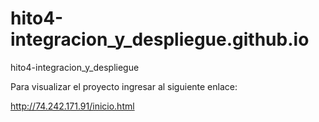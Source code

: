 # hito4-integracion_y_despliegue.github.io
hito4-integracion_y_despliegue

Para visualizar el proyecto ingresar al siguiente enlace:

http://74.242.171.91/inicio.html
